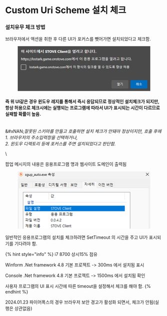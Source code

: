# Custom Uri Scheme 설치 체크



### **설치유무 체크 방법**

브라우저에서 액션을 취한 후 다른 UI가 포커스를 뺏어가면 설치되었다고 체크함.

<figure><img src="../../.gitbook/assets/image (31).png" alt=""><figcaption></figcaption></figure>

#### &#x20;즉 위 UI같은 경우 윈도우 레지를 통해서 즉시 응답되므로 정상적인 설치체크가 되지만, 항상 허용으로 체크시에는 실행되는 프로그램에 따라서 UI가 표시되는 시간이 다르므로 실패할 확률이 높음.

\
&#xNAN;_&#xC798;못된 스키마를 만들고 호출하면 설치 체크가 안돼야 정상이지만,  호출 후에_ \
_1. 브라우저의 주소입력창을 선택하거나,_ \
_2. 윈도우 디렉토리 등에 포커스를 주면 설치되었다고 판단함._&#x20;

\


팝업 메시지의 내용은 응용프로그램 명과 웹사이트 도메인이 출력됨

<figure><img src="../../.gitbook/assets/image (30).png" alt=""><figcaption></figcaption></figure>

일반적인 응용프로그램의 설치를 체크하려면 SetTimeout 의 시간을 주고 UI가 표시되기를 기다려야 함.&#x20;

{% hint style="info" %}
i7 8700 상시15% 점유

Winform .Net framework 4.8 기본 프로젝트 -> 300ms 에서 설치됨 표시

Console .Net framework 4.8 기본 프로젝트 -> 1500ms 에서 설치됨 확인

사용자 프로그램의 UI 표시 시간에 따른 timeout을 설정해서 체크를 해야 함.
{% endhint %}

2024.01.23 파이어폭스의 경우 브라우저 보안 경고가 활성화 되면서, 체크가 안됨(실행은 상관없음)

